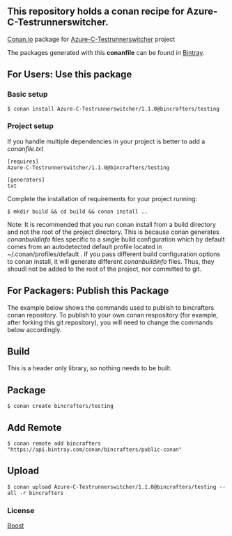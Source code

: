 ## This repository holds a conan recipe for Azure-C-Testrunnerswitcher.

[Conan.io](https://conan.io) package for [Azure-C-Testrunnerswitcher](https://github.com/Azure/azure-c-testrunnerswitcher) project

The packages generated with this **conanfile** can be found in [Bintray](https://bintray.com/bincrafters/public-conan/Azure-C-Testrunnerswitcher%3Abincrafters).

## For Users: Use this package

### Basic setup

    $ conan install Azure-C-Testrunnerswitcher/1.1.0@bincrafters/testing

### Project setup

If you handle multiple dependencies in your project is better to add a *conanfile.txt*

    [requires]
    Azure-C-Testrunnerswitcher/1.1.0@bincrafters/testing

    [generators]
    txt

Complete the installation of requirements for your project running:</small></span>

    $ mkdir build && cd build && conan install ..
	
Note: It is recommended that you run conan install from a build directory and not the root of the project directory.  This is because conan generates *conanbuildinfo* files specific to a single build configuration which by default comes from an autodetected default profile located in ~/.conan/profiles/default .  If you pass different build configuration options to conan install, it will generate different *conanbuildinfo* files.  Thus, they shoudl not be added to the root of the project, nor committed to git. 

## For Packagers: Publish this Package

The example below shows the commands used to publish to bincrafters conan repository. To publish to your own conan respository (for example, after forking this git repository), you will need to change the commands below accordingly. 

## Build  

This is a header only library, so nothing needs to be built.

## Package 

    $ conan create bincrafters/testing
	
## Add Remote

	$ conan remote add bincrafters "https://api.bintray.com/conan/bincrafters/public-conan"

## Upload

    $ conan upload Azure-C-Testrunnerswitcher/1.1.0@bincrafters/testing --all -r bincrafters

### License
[Boost](LICENSE)
